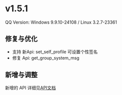 # v1.5.1

QQ Version: Windows 9.9.10-24108 / Linux 3.2.7-23361

## 修复与优化
* 支持 新Api: set_self_profile 可设置个性签名
* 修复 Api: get_group_system_msg
## 新增与调整


新增的 API 详细见[API文档](https://napneko.github.io/zh-CN/develop/extends_api)

